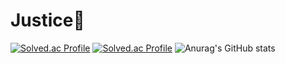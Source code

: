 # Justice🌊
[![Solved.ac Profile](http://mazassumnida.wtf/api/v2/generate_badge?boj=justice7)](https://solved.ac/justice7/)
[![Solved.ac Profile](http://mazassumnida.wtf/api/v2/generate_badge?boj=justice_va)](https://solved.ac/justice_va/)
![Anurag's GitHub stats](https://github-readme-stats.vercel.app/api?username=justice-7&show_icons=true&theme=gruvbox)
